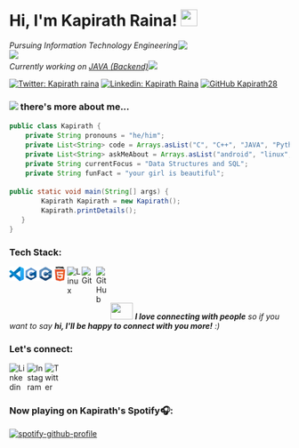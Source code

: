 <h1> Hi, I'm Kapirath Raina! <img src="https://media.giphy.com/media/UQJlZ2OcaCA2RLfGiZ/giphy.gif" width="30" height="30"></h1>
<img align='right' src="https://media.giphy.com/media/Tgmo1j3zfzQFVzU8Qz/giphy.gif" width="200">
<p><em>Pursuing Information Technology Engineering<img src="https://media.giphy.com/media/fYSnHlufseco8Fh93Z/giphy.gif" width="30"></br>Currently working on <a href="https://www.java.com/en/download/help/whatis_java.html">JAVA (Backend)</a><img src="https://media.giphy.com/media/WUlplcMpOCEmTGBtBW/giphy.gif" width="30"> 
</em></p>

[![Twitter: Kapirath raina](https://img.shields.io/twitter/follow/kapsayshieeee?style=social)](https://x.com/kapsayshieeee)
[![Linkedin: Kapirath Raina](https://img.shields.io/badge/-Kapirathraina-blue?style=flat-square&logo=Linkedin&logoColor=white&link=https://www.linkedin.com/in/kapirath-raina-b893a2255/)](https://www.linkedin.com/in/kapirath-raina-b893a2255/)
[![GitHub Kapirath28](https://img.shields.io/github/followers/kapirath28?label=follow&style=social)](https://github.com/kapirath28)

### <img src="https://media.giphy.com/media/VgCDAzcKvsR6OM0uWg/giphy.gif" width="50"> there's more about me...  

```java
public class Kapirath {
    private String pronouns = "he/him";
    private List<String> code = Arrays.asList("C", "C++", "JAVA", "Python", "Kotlin", "BASH", "HTML");
    private List<String> askMeAbout = Arrays.asList("android", "linux", "kernel", "aosp", "app dev");
    private String currentFocus = "Data Structures and SQL";
    private String funFact = "your girl is beautiful";

public static void main(String[] args) {
        Kapirath Kapirath = new Kapirath();
        Kapirath.printDetails();
   }
}
```

### Tech Stack:

[<img align="left" alt="Visual Studio Code" width="26px" src="https://raw.githubusercontent.com/github/explore/80688e429a7d4ef2fca1e82350fe8e3517d3494d/topics/visual-studio-code/visual-studio-code.png" />][web]
[<img align="left" alt="C" width="26px" src="https://raw.githubusercontent.com/github/explore/f3e22f0dca2be955676bc70d6214b95b13354ee8/topics/c/c.png" />][web]
[<img align="left" alt="C++" width="26px" src="https://raw.githubusercontent.com/github/explore/180320cffc25f4ed1bbdfd33d4db3a66eeeeb358/topics/cpp/cpp.png" />][web]
[<img align="left" alt="HTML5" width="26px" src="https://raw.githubusercontent.com/github/explore/80688e429a7d4ef2fca1e82350fe8e3517d3494d/topics/html/html.png" />][web]
[<img align="left" alt="Linux" width="26px" src="https://cdn-icons-png.flaticon.com/512/226/226772.png" />][web]
[<img align="left" alt="Git" width="26px" src="https://git-scm.com/images/logos/downloads/Git-Icon-1788C.png" />][web]
[<img align="left" alt="GitHub" width="26px" src="https://cdn-icons-png.flaticon.com/512/179/179323.png" />][web]


</br>
</br>
</br>

<img src="https://media.giphy.com/media/LnQjpWaON8nhr21vNW/giphy.gif" width="40" height="30"> <em><b>I love connecting with people</b> so if you want to say <b>hi, I'll be happy to connect with you more!</b> :)</em>


### Let's connect:

[<img align="left" alt="Linkedin" width="32" src="https://cdn-icons-png.flaticon.com/512/145/145807.png" />][linkedin]
[<img align="left" alt="Instagram" width="32" src="https://cdn-icons-png.flaticon.com/512/2111/2111463.png" />][instagram]
[<img align="left" alt="Twitter" width="32" src="https://cdn-icons-png.flaticon.com/512/733/733579.png" />][twitter]

</br>
</br>
</br>

</b></b></b></b>


###  Now playing on Kapirath's Spotify🎧: 

[![spotify-github-profile](https://spotify-github-profile.vercel.app/api/view?uid=ajmcgxvc8x8850ajmq5ndomhf&cover_image=true&theme=novatorem&show_offline=false&background_color=121212&interchange=true&bar_color_cover=true&bar_color=ff0026)](https://spotify-github-profile.vercel.app/api/view?uid=ajmcgxvc8x8850ajmq5ndomhf&redirect=true)

[web]: https://github.com/kapirath28
[instagram]: https://www.instagram.com/rainakapirath?igsh=MWg5eHIwMzl3anNzZQ==
[linkedin]: (https://www.linkedin.com/in/kapirath-raina-b893a2255/)
[twitter]: https://x.com/kapsayshieeee
